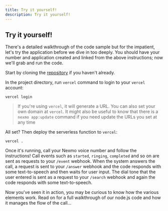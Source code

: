 ```yaml
---
title: Try it yourself!
description: Try it yourself!
---
```

## Try it yourself!

There's a detailed walkthrough of the code sample but for the impatient, let's try the application before we dive in too deeply. You should have your number and application created and linked from the above instructions; now we'll grab and run the code.

Start by cloning the [repository](https://github.com/spiritbro1/nodejs-phone-menu) if you haven't already.

In the project directory, run `vercel` command to login to your `vercel` account:

```
vercel login
```

> If you're using `vercel`, it will generate a URL. You can also set your own domain at `vercel`. It might also be useful to know that there is a `nexmo app:update` command if you need update the URLs you set at any time

All set? Then deploy the serverless function to `vercel`:

```
vercel .
```

Once it's running, call your Nexmo voice number and follow the instructions! Call events such as `started`, `ringing`, `completed` and so on are sent as requests to your `/event` webhook. When the system answers the call, a request is sent to your `/answer` webhook and the code responds with some text-to-speech and then waits for user input. The dial tone that the user entered is sent as a request  to your `/search` webhook and again the code responds with some text-to-speech.

Now you've seen it in action, you may be curious to know how the various elements work. Read on for a full walkthrough of our node.js code and how it manages the flow of the call...
